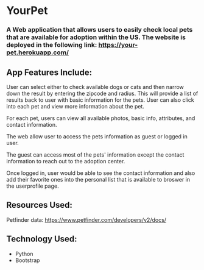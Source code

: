 # YourPet

### A Web application that allows users to easily check local pets that are available for adoption within the US. The website is deployed in the following link: https://your-pet.herokuapp.com/ 

## App Features Include:
User can select either to check available dogs or cats and then narrow down the result by entering the zipcode and radius.
This will provide a list of results back to user with basic information for the pets. User can also click into each pet and view more information about the pet.

For each pet, users can view all available photos, basic info, attributes, and contact information. 

The web allow user to access the pets information as guest or logged in user.

The guest can access most of the pets' information except the contact information to reach out to the adoption center. 

Once logged in, user would be able to see the contact information and also add their favorite ones into the personal list that is available to broswer in the userprofile page.

## Resources Used:
Petfinder data: https://www.petfinder.com/developers/v2/docs/

## Technology Used:
* Python
* Bootstrap

